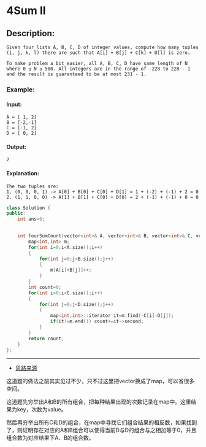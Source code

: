 # 4Sum II
## Description:
```
Given four lists A, B, C, D of integer values, compute how many tuples (i, j, k, l) there are such that A[i] + B[j] + C[k] + D[l] is zero.

To make problem a bit easier, all A, B, C, D have same length of N where 0 ≤ N ≤ 500. All integers are in the range of -228 to 228 - 1 and the result is guaranteed to be at most 231 - 1.
```
### Example:

#### Input:
```
A = [ 1, 2]
B = [-2,-1]
C = [-1, 2]
D = [ 0, 2]
```
#### Output:
```
2
```
#### Explanation:
```
The two tuples are:
1. (0, 0, 0, 1) -> A[0] + B[0] + C[0] + D[1] = 1 + (-2) + (-1) + 2 = 0
2. (1, 1, 0, 0) -> A[1] + B[1] + C[0] + D[0] = 2 + (-1) + (-1) + 0 = 0
```
```cpp
class Solution {
public:
    int ans=0;
    

    int fourSumCount(vector<int>& A, vector<int>& B, vector<int>& C, vector<int>& D) {
        map<int,int> m;
        for(int i=0;i<A.size();i++)
        {
            for(int j=0;j<B.size();j++)
            {
                m[A[i]+B[j]]++;
            }
        }
        int count=0;
        for(int i=0;i<C.size();i++)
        {
            for(int j=0;j<D.size();j++)
            {
                map<int,int>::iterator it=m.find(-C[i]-D[j]);
                if(it!=m.end()) count+=it->second;
            }
        }
        return count;
    }
};
```
********************************************
- [思路来源](https://leetcode.com/problems/4sum-ii/discuss/93925/Concise-C++-11-code-beat-99.5)

这道题的做法之前其实见过不少，只不过这里把vector换成了map，可以省很多空间。

这道题先穷举出A和B的所有组合，把每种结果出现的次数记录在map中。这里结果为key，次数为value。

然后再穷举出所有C和D的组合，在map中寻找它们组合结果的相反数，如果找到了，则证明存在对应的A和B组合可以使得当前D与D的组合与之相加等于0，并且组合数为对应结果下A、B的组合数。